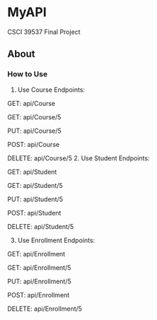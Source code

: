 # MyAPI
CSCI 39537 Final Project

## About
### How to Use
1. Use Course Endpoints:

GET: api/Course

GET: api/Course/5

PUT: api/Course/5

POST: api/Course

DELETE: api/Course/5
2. Use Student Endpoints:

GET: api/Student

GET: api/Student/5

PUT: api/Student/5

POST: api/Student

DELETE: api/Student/5

3. Use Enrollment Endpoints:

GET: api/Enrollment

GET: api/Enrollment/5

PUT: api/Enrollment/5

POST: api/Enrollment

DELETE: api/Enrollment/5